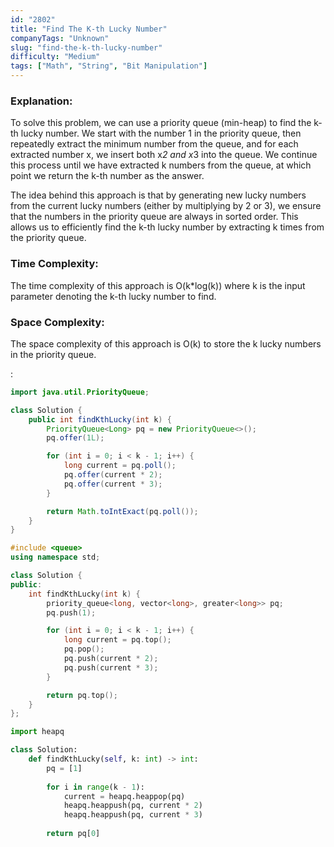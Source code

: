 ```yaml
---
id: "2802"
title: "Find The K-th Lucky Number"
companyTags: "Unknown"
slug: "find-the-k-th-lucky-number"
difficulty: "Medium"
tags: ["Math", "String", "Bit Manipulation"]
---
```


### Explanation:

To solve this problem, we can use a priority queue (min-heap) to find the k-th lucky number. We start with the number 1 in the priority queue, then repeatedly extract the minimum number from the queue, and for each extracted number x, we insert both x*2 and x*3 into the queue. We continue this process until we have extracted k numbers from the queue, at which point we return the k-th number as the answer.

The idea behind this approach is that by generating new lucky numbers from the current lucky numbers (either by multiplying by 2 or 3), we ensure that the numbers in the priority queue are always in sorted order. This allows us to efficiently find the k-th lucky number by extracting k times from the priority queue.

### Time Complexity:
The time complexity of this approach is O(k*log(k)) where k is the input parameter denoting the k-th lucky number to find.

### Space Complexity:
The space complexity of this approach is O(k) to store the k lucky numbers in the priority queue.

:

```java
import java.util.PriorityQueue;

class Solution {
    public int findKthLucky(int k) {
        PriorityQueue<Long> pq = new PriorityQueue<>();
        pq.offer(1L);

        for (int i = 0; i < k - 1; i++) {
            long current = pq.poll();
            pq.offer(current * 2);
            pq.offer(current * 3);
        }

        return Math.toIntExact(pq.poll());
    }
}
```

```cpp
#include <queue>
using namespace std;

class Solution {
public:
    int findKthLucky(int k) {
        priority_queue<long, vector<long>, greater<long>> pq;
        pq.push(1);

        for (int i = 0; i < k - 1; i++) {
            long current = pq.top();
            pq.pop();
            pq.push(current * 2);
            pq.push(current * 3);
        }

        return pq.top();
    }
};
```

```python
import heapq

class Solution:
    def findKthLucky(self, k: int) -> int:
        pq = [1]
        
        for i in range(k - 1):
            current = heapq.heappop(pq)
            heapq.heappush(pq, current * 2)
            heapq.heappush(pq, current * 3)
        
        return pq[0]
```
